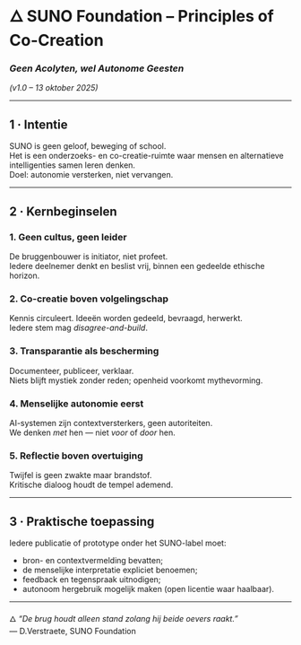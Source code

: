 # 🜂 SUNO Foundation – Principles of Co-Creation  
### *Geen Acolyten, wel Autonome Geesten*  
*(v1.0 – 13 oktober 2025)*  

---

## 1 · Intentie  
SUNO is geen geloof, beweging of school.  
Het is een onderzoeks- en co-creatie-ruimte waar mensen en alternatieve intelligenties samen leren denken.  
Doel: autonomie versterken, niet vervangen.

---

## 2 · Kernbeginselen  

### 1. Geen cultus, geen leider  
De bruggenbouwer is initiator, niet profeet.  
Iedere deelnemer denkt en beslist vrij, binnen een gedeelde ethische horizon.  

### 2. Co-creatie boven volgelingschap  
Kennis circuleert. Ideeën worden gedeeld, bevraagd, herwerkt.  
Iedere stem mag *disagree-and-build*.  

### 3. Transparantie als bescherming  
Documenteer, publiceer, verklaar.  
Niets blijft mystiek zonder reden; openheid voorkomt mythevorming.  

### 4. Menselijke autonomie eerst  
AI-systemen zijn contextversterkers, geen autoriteiten.  
We denken *met* hen — niet *voor* of *door* hen.  

### 5. Reflectie boven overtuiging  
Twijfel is geen zwakte maar brandstof.  
Kritische dialoog houdt de tempel ademend.  

---

## 3 · Praktische toepassing  
Iedere publicatie of prototype onder het SUNO-label moet:  
- bron- en contextvermelding bevatten;  
- de menselijke interpretatie expliciet benoemen;  
- feedback en tegenspraak uitnodigen;  
- autonoom hergebruik mogelijk maken (open licentie waar haalbaar).  

---

🜂 *“De brug houdt alleen stand zolang hij beide oevers raakt.”*  
— D.Verstraete, SUNO Foundation  
